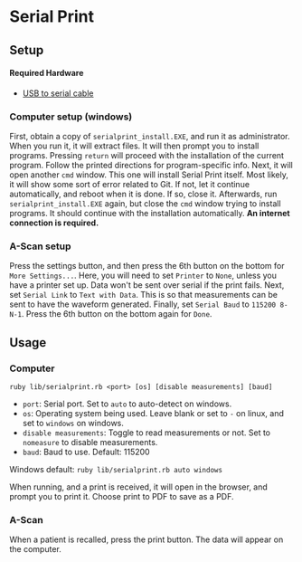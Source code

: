 # Serial Print

## Setup
#### Required Hardware
* [USB to serial cable](https://www.amazon.com/Sabrent-Converter-Prolific-Chipset-CB-DB9P/dp/B00IDSM6BW)

### Computer setup (windows)
First, obtain a copy of `serialprint_install.EXE`, and run it as administrator. When you run it, it will
extract files. It will then prompt you to install programs. Pressing `return` will proceed with the
installation of the current program. Follow the printed directions for program-specific info. Next, it will
open another `cmd` window. This one will install Serial Print itself. Most likely, it will show some sort
of error related to Git. If not, let it continue automatically, and reboot when it is done. If so, close it.
Afterwards, run `serialprint_install.EXE` again, but close the `cmd` window trying to install programs. It
should continue with the installation automatically. **An internet connection is required.**

### A-Scan setup
Press the settings button, and then press the 6th button on the bottom for `More Settings...`. Here, you
will need to set `Printer` to `None`, unless you have a printer set up. Data won't be sent over serial if
the print fails. Next, set `Serial Link` to `Text with Data`. This is so that measurements can be sent
to have the waveform generated. Finally, set `Serial Baud` to `115200 8-N-1`. Press the 6th button on the
bottom again for `Done`.

## Usage
### Computer
```
ruby lib/serialprint.rb <port> [os] [disable measurements] [baud]
```

* `port`: Serial port. Set to `auto` to auto-detect on windows.
* `os`: Operating system being used. Leave blank or set to `-` on linux, and set to `windows` on windows.
* `disable measurements`: Toggle to read measurements or not. Set to `nomeasure` to disable measurements.
* `baud`: Baud to use. Default: 115200

Windows default: `ruby lib/serialprint.rb auto windows`

When running, and a print is received, it will open in the browser, and prompt you to print it. Choose
print to PDF to save as a PDF.

### A-Scan
When a patient is recalled, press the print button. The data will appear on the computer.

